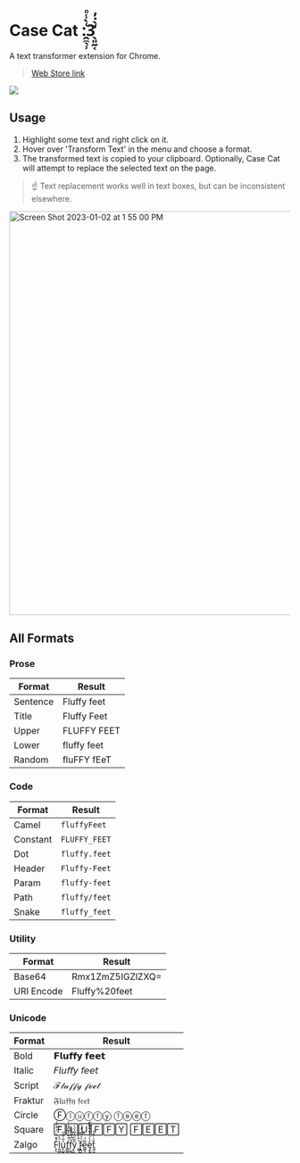 # Case Cat :̭̼͉̹͑̀̾ͦ3̖͈̰͔̒̀̇̓

A text transformer extension for Chrome.

> [Web Store link](https://chrome.google.com/webstore/detail/case-cat/lglonldeanebhiaeocgeifacebknejjp)

![](https://img.shields.io/chrome-web-store/users/lglonldeanebhiaeocgeifacebknejjp)

## Usage

1. Highlight some text and right click on it.
1. Hover over 'Transform Text' in the menu and choose a format.
1. The transformed text is copied to your clipboard. Optionally, Case Cat will attempt to replace the selected text on the page.

> ☝️ Text replacement works well in text boxes, but can be inconsistent elsewhere.

<img width="724" alt="Screen Shot 2023-01-02 at 1 55 00 PM" src="https://user-images.githubusercontent.com/6107869/210432663-de440029-eba8-4765-8523-deefe8a5537c.png">

## All Formats

### Prose

| Format   | Result      |
| -------- | ----------- |
| Sentence | Fluffy feet |
| Title    | Fluffy Feet |
| Upper    | FLUFFY FEET |
| Lower    | fluffy feet |
| Random   | fluFFY fEeT |

### Code

| Format   | Result        |
| -------- | ------------- |
| Camel    | `fluffyFeet`  |
| Constant | `FLUFFY_FEET` |
| Dot      | `fluffy.feet` |
| Header   | `Fluffy-Feet` |
| Param    | `fluffy-feet` |
| Path     | `fluffy/feet` |
| Snake    | `fluffy_feet` |

### Utility

| Format     | Result           |
| ---------- | ---------------- |
| Base64     | Rmx1ZmZ5IGZlZXQ= |
| URI Encode | Fluffy%20feet    |

### Unicode

| Format  | Result      |
| ------- | ----------- |
| Bold    | 𝗙𝗹𝘂𝗳𝗳𝘆 𝗳𝗲𝗲𝘁 |
| Italic  | 𝘍𝘭𝘶𝘧𝘧𝘺 𝘧𝘦𝘦𝘵 |
| Script  | ℱ𝓁𝓊𝒻𝒻𝓎 𝒻ℯℯ𝓉 |
| Fraktur | 𝔉𝔩𝔲𝔣𝔣𝔶 𝔣𝔢𝔢𝔱 |
| Circle  | Ⓕⓛⓤⓕⓕⓨ ⓕⓔⓔⓣ |
| Square  | 🄵🄻🅄🄵🄵🅈 🄵🄴🄴🅃 |
| Zalgo   | F̧͉̪̉̆ͭͬ́ͯͤ͗͟l͍͖͓̖̟ͯ̀u̢̺̭͕̰͛̎͑̂̌ḟ͚̳̮̦͖ͣ̌̒͊ͧ͑ͭͅͅf̜͙̄͆ͮ͂ͣ̊y̼̲͓̬̠̑̎ͦ̔͂̍ͤ̀ ̪͈͍͎͍͚̺ͪ̂̒͡f̷̘̪̳̞̩͗ͯ̋ͥ̒ͭe̳͔̮͍̝̺̤̱̅̈́e̡̱̫̬̬͕̼͕̓̀́̂͋͋͌͊͢t̼̭̟̥͓̄͗ͬ̊ͮ |
